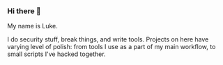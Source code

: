 ### Hi there 👋

My name is Luke.

I do security stuff, break things, and write tools. Projects on here have varying level of polish: from tools I use as a part of my main workflow, to small scripts I've hacked together.

<!--
**mokytis/mokytis** is a ✨ _special_ ✨ repository because its `README.md` (this file) appears on your GitHub profile.

Here are some ideas to get you started:

- 🔭 I’m currently working on ...
- 🌱 I’m currently learning ...
- 👯 I’m looking to collaborate on ...
- 🤔 I’m looking for help with ...
- 💬 Ask me about ...
- 📫 How to reach me: ...
- 😄 Pronouns: ...
- ⚡ Fun fact: ...
-->
